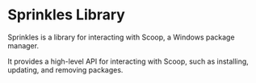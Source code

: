# Sprinkles Library

Sprinkles is a library for interacting with Scoop, a Windows package manager.

It provides a high-level API for interacting with Scoop, such as installing, updating, and removing packages.

